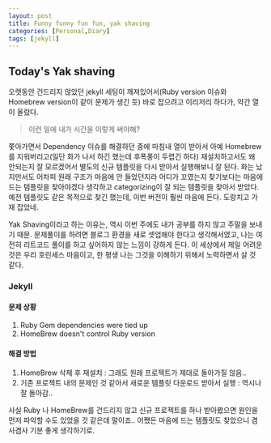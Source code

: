 ```yaml
---
layout: post
title: Funny funny fun fun, yak shaving
categories: [Personal,Diary]
tags: [jekyll]
---
```


## Today's Yak shaving
오랫동안 건드리지 않았던 jekyll 세팅이 깨져있어서(Ruby version 이슈와 Homebrew version이 같이 문제가 생긴 듯) 바로 잡으려고 이리저리 하다가, 약간 열이 올랐다.

> 이런 일에 내가 시간을 이렇게 써야해?

쫓아가면서 Dependency 이슈를 해결하던 중에 마침내 열이 받아서 아예 Homebrew를 지워버리고(일단 화가 나서 하긴 했는데 후폭풍이 두렵긴 하다) 재설치하고서도 왜 안되는지 잘 모르겠어서 별도의 신규 템플릿을 다시 받아서 실행해보니 잘 된다. 화는 났지만서도 어차피 원래 구조가 마음에 안 들었던지라 어디가 꼬였는지 찾기보다는 마음에 드는 템플릿을 찾아야겠다 생각하고 categorizing이 잘 되는 템플릿을 찾아서 받았다. 예전 템플릿도 같은 목적으로 찾긴 했는데, 이번 버전이 훨씬 마음에 든다. 도랑치고 가재 잡았네.

Yak Shaving이라고 하는 이유는, 역시 이번 주에도 내가 공부를 하지 않고 주말을 보내기 때문. 문제풀이를 하려면 블로그 환경을 새로 셋업해야 한다고 생각해서였고, 나는 여전히 리트코드 풀이를 하고 싶어하지 않는 느낌이 강하게 든다. 이 세상에서 제일 어려운 것은 우리 호린세스 마음이고, 한 평생 나는 그것을 이해하기 위해서 노력하면서 살 것 같다.


### Jekyll
#### 문제 상황
1. Ruby Gem dependencies were tied up
2. HomeBrew doesn't control Ruby version

#### 해결 방법
1. HomeBrew 삭제 후 재설치
: 그래도 원래 프로젝트가 제대로 돌아가질 않음..
2. 기존 프로젝트 내의 문제인 것 같아서 새로운 템플릿 다운로드 받아서 실행
: 역시나 잘 돌아감..

사실 Ruby 나 HomeBrew를 건드리지 않고 신규 프로젝트를 하나 받아봤으면 원인을 먼저 파악할 수도 있었을 것 같은데 말이죠..
어쨌든 마음에 드는 템플릿도 찾았으니 겸사겸사 기분 좋게 생각하기로.
